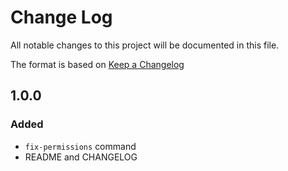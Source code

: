 # Change Log

All notable changes to this project will be documented in this file.

The format is based on [Keep a Changelog][link]

## 1.0.0

### Added

* `fix-permissions` command
* README and CHANGELOG

[link]: http://keepachangelog.com/

